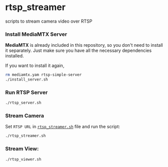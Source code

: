 # rtsp_streamer
scripts to stream camera video over RTSP


### Install MediaMTX Server

**MediaMTX** is already included in this repository, so you don't need to install it separately. Just make sure you have all the necessary dependencies installed.

If you want to install it again,

```bash
rm mediamtx.yam rtsp-simple-server
./install_server.sh
```

### Run RTSP Server

```bash
./rtsp_server.sh
```

### Stream Camera

Set `RTSP URL` in [`rtsp_streamer.sh`](rtsp_streamer.sh) file and run the script:

```bash
./rtsp_streamer.sh
```


### Stream View:

```bash
./rtsp_viewer.sh
```